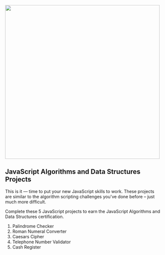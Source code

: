 <img width = "500px" src="https://design-style-guide.freecodecamp.org/downloads/fcc_primary_large.jpg">

## JavaScript Algorithms and Data Structures Projects

This is it — time to put your new JavaScript skills to work. These projects are similar to the algorithm scripting challenges you've done before – just much more difficult.

Complete these 5 JavaScript projects to earn the JavaScript Algorithms and Data Structures certification.

1. Palindrome Checker
2. Roman Numeral Converter
3. Caesars Cipher
4. Telephone Number Validator
5. Cash Register

